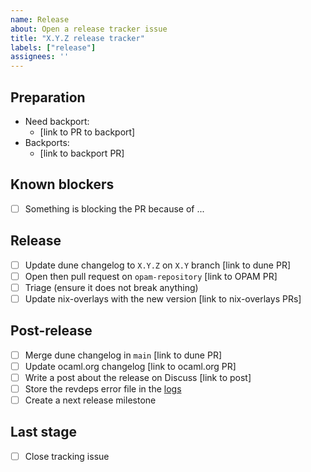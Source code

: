 ```yaml
---
name: Release
about: Open a release tracker issue
title: "X.Y.Z release tracker"
labels: ["release"]
assignees: ''
---
```


<!-- If release is Patch release use section { -->
## Preparation

- Need backport:
    - [link to PR to backport]
- Backports:
    - [link to backport PR]

<!-- } else if release is Minor release use section { -->
## Known blockers

- [ ] Something is blocking the PR because of ...

<!-- } -->

## Release

<!-- Replace X.Y.Z with the correct Dune version -->

- [ ] Update dune changelog to `X.Y.Z` on `X.Y` branch [link to dune PR]
- [ ] Open then pull request on `opam-repository` [link to OPAM PR]
- [ ] Triage (ensure it does not break anything)
- [ ] Update nix-overlays with the new version [link to nix-overlays PRs]

## Post-release

- [ ] Merge dune changelog in `main` [link to dune PR]
- [ ] Update ocaml.org changelog [link to ocaml.org PR]
- [ ] Write a post about the release on Discuss [link to post]
- [ ] Store the revdeps error file in the [logs](https://github.com/ocaml/dune/wiki/Reverse-dependencies-CI-logs)
- [ ] Create a next release milestone
<!-- If minor release uncomment this -->
<!-- - [ ] Increase `lang dune` number   -->

## Last stage

- [ ] Close tracking issue
